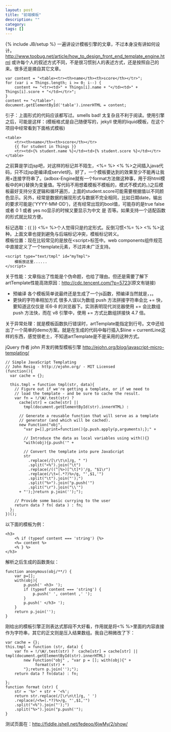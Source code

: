 ```yaml
---
layout: post
title: "前端模板"
description: ""
category: 
tags: []
---
```

{% include JB/setup %}
一遍讲设计模板引擎的文章，不过本身没有讲如何设计。
<http://www.toobug.net/article/how_to_design_front_end_template_engine.html>
或许每个人的叙述方式不同，不是很习惯别人的表述方式，还是按照自己的来。很多还是摘自其它文章。

    var content = "<table><tr><th>name</th><th>score</th></tr>";
    for (var i = Things.length; i >= 0; i--) {
        content += "<tr><td>" + Things[i].name + "</td><td>" + Things[i].score + "</td></tr>";
    }
    content += "</table>";
    document.getElementById('table').innerHTML = content;

引子：上面形式的代码应该都写过。smells bad! 太复杂且不利于阅读。使用引擎之后，可能是这样：(模板格式是自己随便写的，jekyll 使用的liquid模板，在这个项目中经常看到下面格式模板)

    <table>
        <tr><th>name</th><th>score</th></tr>
        {{ for student in Things }}
        <tr><td>{% student.name %}</td><td>{% student.score %}</td></tr>
    </table>

之前算是学过jsp吧，对这样的标记并不陌生，<%= %> <% %>之间插入java代码，只不过jsp是编译成servlet的。好了，一个模板要达到的效果至少不能再让我用+连接字符串了。(adbox-Engine就有一个format方法做这种事，用于将html模板中的#{}替换为变量值。写代码不用想着模板不模板的，模式不模式的。)之后模板最好支持分支逻辑和循环遍历，上面的student.score可能需要根据值以不同颜色显示。另外，经常是数据的展现形式与数据不完全相同，比如日期date，输出的要求可能是('YYYY-MM-DD')，还有经常出现的bool值，可能存的是true false 或者 0 1 或者 yes no显示的时候又要显示为中文 是 否等。如果支持一个适配函数的形式就比较方便。

标记选取：{{ }} <%= %>个人觉得只是约定形式。反倒习惯<%= %> <% %>这种。上面文章也提到避免与后端标记冲突，模板标记转义。  
模板位置：现在比较常见的是放在&lt;script&gt;标签中。web components组件规范中直接定义了一个template元素，不过并未广泛支持。
    
    <script type="text/tmpl" id="myTmpl">
        模板放这里......
    </script>

关于性能：文章指出了性能是个伪命题，也给了理由。但还是需要了解下artTemplate性能高效原因：<http://cdc.tencent.com/?p=5723>(原文有链接)

+ 预编译  各个模板简单说最终还是生成了一个js函数，预编译当然就是，，。
+ 更快的字符串相加方式  很多人误以为数组 push 方法拼接字符串会比 += 快，要知道这仅仅是 IE6-8 的浏览器下。实测表明现代浏览器使用 += 会比数组 push 方法快，而在 v8 引擎中，使用 += 方式比数组拼接快 4.7 倍。

关于异常处理：就是模板函数执行错误时，artTemplate能指定到行号。文中还给出了一个简单的demo方案。就是在生成的代码中每行插入$liine = currentLine这样的东西，感觉很老土，不知道artTemplate是不是采用的这种方式。


jQuery 作者 john 开发的微型模板引擎 <http://ejohn.org/blog/javascript-micro-templating/>

    // Simple JavaScript Templating
    // John Resig - http://ejohn.org/ - MIT Licensed
    (function(){
      var cache = {};
     
      this.tmpl = function tmpl(str, data){
        // Figure out if we're getting a template, or if we need to
        // load the template - and be sure to cache the result.
        var fn = !/\W/.test(str) ?
          cache[str] = cache[str] ||
            tmpl(document.getElementById(str).innerHTML) :
         
          // Generate a reusable function that will serve as a template
          // generator (and which will be cached).
          new Function("obj",
            "var p=[],print=function(){p.push.apply(p,arguments);};" +
           
            // Introduce the data as local variables using with(){}
            "with(obj){p.push('" +
           
            // Convert the template into pure JavaScript
            str
              .replace(/[\r\t\n]/g, " ")
              .split("<%").join("\t")
              .replace(/((^|%>)[^\t]*)'/g, "$1\r")
              .replace(/\t=(.*?)%>/g, "',$1,'")
              .split("\t").join("');")
              .split("%>").join("p.push('")
              .split("\r").join("\\'")
          + "');}return p.join('');");
       
        // Provide some basic currying to the user
        return data ? fn( data ) : fn;
      };
    })();


以下面的模板为例：

    <h3>
        <% if (typeof content === 'string') {%>
        <%= content %>
        <% } %>
    </h3>

解析之后生成的函数类似：

    function anonymous(obj/**/) {
        var p=[];
        with(obj){
            p.push(' <h3> '); 
            if (typeof content === 'string') {
                p.push(' ', content ,' '); 
            } 
            p.push(' </h3> ');
        }
        return p.join('');
    }

刚给出的模板引擎正则表达式那段不大好看，作用就是将<% %>里面的内容直接作为字符串，其它的正文则是压入结果数组。我自己稍微改了下：

    var cache = {};
    this.tmpl = function (str, data) {
        var fn = !/\W/.test(str) ?  cache[str] = cache[str] || tmpl(document.getElementById(str).innerHTML) :
            new Function("obj" , "var p = []; with(obj){" +
                 format(str) + 
            "};return p.join('');");
        return data ? fn(data) : fn;

    };
    function format (str) {
        str = '%>' + str + '<%';
        return str.replace(/[\r\n\t]/g, ' ')
        .replace(/<%=(.*?)%>/g, "',$1,'") 
        .split("<%").join("');")
        .split("%>").join("p.push('");
    }

测试页面在：<http://fiddle.jshell.net/fedeoo/6jwMy/2/show/>
